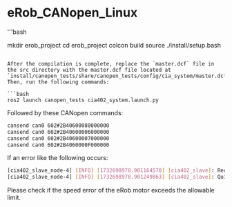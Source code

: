 # eRob_CANopen_Linux

'''bash

mkdir erob_project
cd erob_project
colcon build
source ./install/setup.bash
```

After the compilation is complete, replace the `master.dcf` file in the src directory with the master.dcf file located at `install/canopen_tests/share/canopen_tests/config/cia_system/master.dcf`.
Then, run the following commands:

```bash
ros2 launch canopen_tests cia402_system.launch.py
```
Followed by these CANopen commands:
```bash
cansend can0 602#2B40600080000000
cansend can0 602#2B40600006000000
cansend can0 602#2B40600007000000
cansend can0 602#2B4060000F000000
```

If an error like the following occurs:


```bash
[cia402_slave_node-4] [INFO] [1732698978.901164570] [cia402_slave]: Received Quick Stop.
[cia402_slave_node-4] [INFO] [1732698978.901249863] [cia402_slave]: Quick_Stop_Active
```
Please check if the speed error of the eRob motor exceeds the allowable limit.
